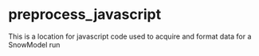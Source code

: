 # preprocess_javascript
This is a location for javascript code used to acquire and format data for a SnowModel run
